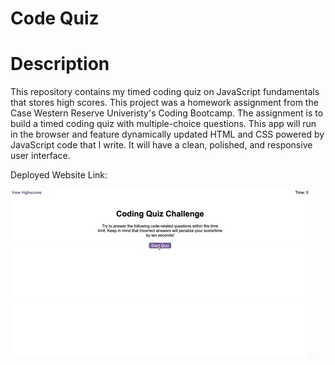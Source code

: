 # Code Quiz
# Description
This repository contains my timed coding quiz on JavaScript fundamentals that stores high scores. This project was a homework assignment from the Case Western Reserve Univeristy's Coding Bootcamp. The assignment is to build a timed coding quiz with multiple-choice questions. This app will run in the browser and feature dynamically updated HTML and CSS powered by JavaScript code that I write. It will have a clean, polished, and responsive user interface.

Deployed Website Link:

<img src= "homework-demo.gif">